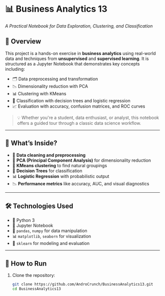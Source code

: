 # 📊 Business Analytics 13  
*A Practical Notebook for Data Exploration, Clustering, and Classification*

## 🧠 Overview

This project is a hands-on exercise in **business analytics** using real-world data and techniques from **unsupervised** and **supervised learning**. It is structured as a Jupyter Notebook that demonstrates key concepts including:

- 🗂️ Data preprocessing and transformation  
- 📉 Dimensionality reduction with PCA  
- 📊 Clustering with KMeans  
- 🧮 Classification with decision trees and logistic regression  
- 📈 Evaluation with accuracy, confusion matrices, and ROC curves  

> 💡 Whether you're a student, data enthusiast, or analyst, this notebook offers a guided tour through a classic data science workflow.

---

## 🧪 What’s Inside?

- 🧹 **Data cleaning and preprocessing**  
- 🧮 **PCA (Principal Component Analysis)** for dimensionality reduction  
- 📌 **KMeans clustering** to find natural groupings  
- 🌲 **Decision Trees** for classification  
- 📊 **Logistic Regression** with probabilistic output  
- 📉 **Performance metrics** like accuracy, AUC, and visual diagnostics

---

## 🛠 Technologies Used

- 🐍 Python 3  
- 📓 Jupyter Notebook  
- 🔬 `pandas`, `numpy` for data manipulation  
- 📊 `matplotlib`, `seaborn` for visualization  
- 🤖 `sklearn` for modeling and evaluation  

---

## 🚀 How to Run

1. Clone the repository:
   ```bash
   git clone https://github.com/AndroCrunch/BusinessAnalytics13.git
   cd BusinessAnalytics13
